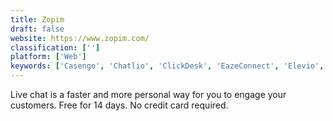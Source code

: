 ```yaml
---
title: Zopim
draft: false 
website: https://www.zopim.com/
classification: ['']
platform: ['Web']
keywords: ['Casengo', 'Chatlio', 'ClickDesk', 'EazeConnect', 'Elevio', 'HappyFox Chat', 'Intercom', 'Landbot', 'LiveChat', 'LivePerson', 'Olark', 'Outgrow Chatbots', 'Portal.chat', 'Pure Chat', 'Smallchat Beta', 'Smartsupp', 'SnapEngage', 'Subiz', 'Zoho Desk', 'tawk.to']
---
```

Live chat is a faster and more personal way for you to engage your customers. Free for 14 days. No credit card required.